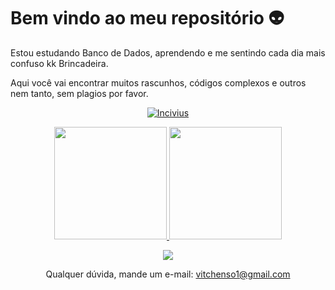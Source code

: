 # Bem vindo ao meu repositório 👽

Estou estudando Banco de Dados, aprendendo e me sentindo cada dia mais confuso kk Brincadeira.

Aqui você vai encontrar muitos rascunhos, códigos complexos e outros nem tanto, sem plagios por favor. 

<p align="center">
  <a href="https://github.com/ryo-ma/github-profile-trophy">
    <img alt="Incivius" src="https://github-profile-trophy.vercel.app/?username=Incivius&theme=radical&no-bg=true&no-frame=true&column=-1"/>
  </a>
</p>

<a href="https://github.com/Incivius">
  <div align="center">
    <img height="180em" 
         src="https://github-readme-stats-git-masterrstaa-rickstaa.vercel.app/api?username=Incivius&show_icons=true&count_private=true&theme=github_dark"/>
    <img height="180em" src="https://github-readme-stats-git-masterrstaa-rickstaa.vercel.app/api/top-langs/?username=Incivius&layout=compact&langs_count=10&count_private=true&theme=github_dark"/>  
    <div align="center">
</a>

<!--   profile-green-animate -->
![](./profile-3d-contrib/profile-night-view.svg)



Qualquer dúvida, mande um e-mail: vitchenso1@gmail.com 
